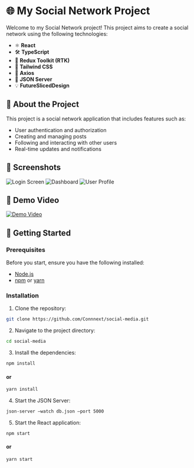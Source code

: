 # 🌐 My Social Network Project

Welcome to my Social Network project! This project aims to create a social network using the following technologies:

-   ⚛ **React**
-   🛠 **TypeScript**
-   🚀 **Redux Toolkit (RTK)**
-   🎨 **Tailwind CSS**
-   📡 **Axios**
-   📄 **JSON Server**
-   💡 **FutureSlicedDesign**

## 📖 About the Project

This project is a social network application that includes features such as:

-   User authentication and authorization
-   Creating and managing posts
-   Following and interacting with other users
-   Real-time updates and notifications

## 📸 Screenshots

![Login Screen](assets/login_screen.png)
![Dashboard](assets/dashboard.png)
![User Profile](assets/user_profile.png)

## 🎥 Demo Video

[![Demo Video](http://img.youtube.com/vi/abcd1234/0.jpg)](http://www.youtube.com/watch?v=abcd1234)

## 🚀 Getting Started

### Prerequisites

Before you start, ensure you have the following installed:

-   [Node.js](https://nodejs.org/)
-   [npm](https://www.npmjs.com/) or [yarn](https://yarnpkg.com/)

### Installation

1. Clone the repository:

```bash
git clone https://github.com/Connnext/social-media.git
```

2. Navigate to the project directory:

```bash
cd social-media
```

3. Install the dependencies:

```bash
npm install
```

#### or

```bash
yarn install
```

4. Start the JSON Server:

```bash
json-server —watch db.json —port 5000
```

5. Start the React application:

```bash
npm start
```

#### or

```bash
yarn start
```
